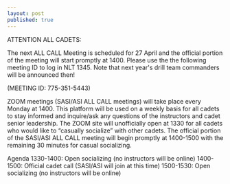 ```yaml
---
layout: post
published: true
---
```

ATTENTION ALL CADETS:

The next ALL CALL Meeting is scheduled for 27 April and the official portion of the meeting will start promptly at 1400.  Please use the the following meeting ID to log in NLT 1345. Note that next year's drill team commanders will be announced then!

(MEETING ID:  775-351-5443)

ZOOM meetings (SASI/ASI ALL CALL meetings) will take place every Monday at 1400.  This platform will be used on a weekly basis for all cadets to stay informed and inquire/ask any questions of the instructors and cadet senior leadership.  The ZOOM site will unofficially open at 1330 for all cadets who would like to “casually socialize” with other cadets.  The official portion of the SASI/ASI ALL CALL meeting will begin promptly at 1400-1500 with the remaining 30 minutes for casual socializing.

 Agenda
 1330-1400:  Open socializing (no instructors will be online)
 1400-1500:  Official cadet call (SASI/ASI will join at this time)
 1500-1530:  Open socializing (no instructors will be online)
